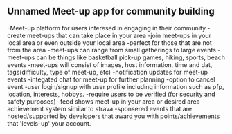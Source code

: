 ## Unnamed Meet-up app for community building

-Meet-up platform for users interesed in engaging in their community
-create meet-ups that can take place in your area
-join meet-ups in your local area or even outside your local area
-perfect for those that are not from the area
-meet-ups can range from small gatherings to large events
-meet-ups can be things like basketball pick-up games, hiking, sports, beach events
-meet-ups will consist of images, host information, time and dat, tags(difficulty, type of meet-up, etc)
-notification updates for meet-up events
-integated chat for meet-up for further planning
-option to cancel event
-user login/signup with user profile including information such as pfp, location, interests, hobbys.
-require users to be verified (for security and safety purposes)
-feed shows meet-up in your area or desired area
-achievement system similar to strava
-sponsered events that are hosted/supported by developers that award you with points/achievements that 'levels-up' your account.